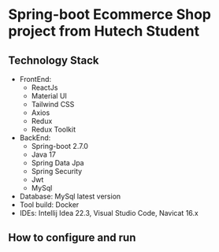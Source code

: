 
# Spring-boot Ecommerce Shop project from Hutech Student

## Technology Stack
* FrontEnd:
    - ReactJs
    - Material UI
    - Tailwind CSS
    - Axios
    - Redux
    - Redux Toolkit
* BackEnd:
    - Spring-boot 2.7.0
    - Java 17
    - Spring Data Jpa
    - Spring Security
    - Jwt
    - MySql
* Database: MySql latest version
* Tool build: Docker
* IDEs: Intellij Idea 22.3, Visual Studio Code, Navicat 16.x
## How to configure and run


